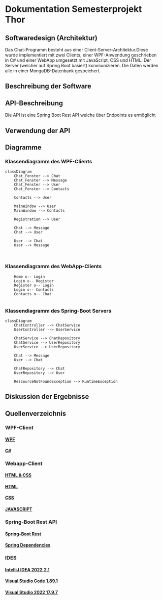 # Dokumentation Semesterprojekt Thor

## Softwaredesign (Architektur) 
Das Chat-Programm besteht aus einer Client-Server-Architektur.Diese wurde implementiert mit zwei Clients, einer WPF-Anwendung geschrieben in C# und einer WebApp umgesetzt mit JavaScript, CSS und HTML. Der Server (welcher auf Spring Boot basiert) kommunizieren. Die Daten werden alle in einer MongoDB-Datenbank gespeichert.

## Beschreibung der Software 

## API-Beschreibung 
Die API ist eine Spring Boot Rest API welche über Endpoints es ermöglicht 
## Verwendung der API 

## Diagramme

### Klassendiagramm des WPF-Clients
```mermaid
classDiagram
    Chat_Fenster --> Chat
    Chat_Fenster --> Message
    Chat_Fenster --> User
    Chat_Fenster --> Contacts
    
    Contacts --> User
    
    MainWindow --> User
    MainWindow --> Contacts
    
    Registration --> User
    
    Chat --> Message
    Chat --> User
    
    User --> Chat
    User --> Message

  
```

### Klassendiagramm des WebApp-Clients
```mermaid
    Home o-- Login
    Login o-- Register
    Register o-- Login
    Login o-- Contacts
    Contacts o-- Chat
  
```

### Klassendiagramm des Spring-Boot Servers
```mermaid
classDiagram
    ChatController --> ChatService
    UserController --> UserService
    
    ChatService --> ChatRepository
    ChatService --> UserRepository
    UserService --> UserRepository
    
    Chat --> Message
    User --> Chat
    
    ChatRepository --> Chat
    UserRepository --> User
    
    RescourceNotFoundException --> RuntimeException

```


## Diskussion der Ergebnisse




## Quellenverzeichnis

### WPF-Client

#### [WPF](https://learn.microsoft.com/en-us/visualstudio/get-started/csharp/tutorial-wpf?view=vs-2022)
#### [C#](https://www.w3schools.com/cs/index.php)

### Webapp-Client

#### [HTML & CSS](https://www.youtube.com/watch?v=hlwlM4a5rxg&list=PL4G5QRcvyrs9OoyIGfdLnQq1ACd-NkDKU)
#### [HTML](https://www.w3schools.com/html/)
#### [CSS](https://www.w3schools.com/css/default.asp)
#### [JAVASCRIPT](https://www.w3schools.com/js/default.asp)

### Spring-Boot Rest API

#### [Spring-Boot Rest](https://www.youtube.com/watch?v=e-TIQnK2Qg4&list=PL4G5QRcvyrs9OoyIGfdLnQq1ACd-NkDKU&index=2)
#### [Spring Dependencies](https://start.spring.io/)

### IDES

#### [IntelliJ IDEA 2022.2.1](https://www.jetbrains.com/idea/download/other.html)
#### [Visual Studio Code 1.89.1](https://code.visualstudio.com/download)
#### [Visual Studio 2022 17.9.7](https://visualstudio.microsoft.com/de/thank-you-downloading-visual-studio/?sku=Community&channel=Release&version=VS2022&source=VSLandingPage&cid=2030&passive=false)
